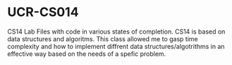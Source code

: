 # UCR-CS014
CS14 Lab Files with code in various states of completion.
CS14 is based on data structures and algoritms. 
This class allowed me to gasp time complexity and how to implement diffrent data structures/algotrithms
in an effective way based on the needs of a spefic problem. 
